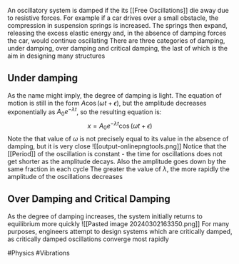 An oscillatory system is damped if the its [[Free Oscillations]] die away due to resistive forces. For example if a car drives over a small obstacle, the compression in suspension springs is increased. The springs then expand, releasing the excess elastic energy and, in the absence of damping forces the car, would continue oscillating
There are three categories of damping, under damping, over damping and critical damping, the last of which is the aim in designing many structures
## Under damping
As the name might imply, the degree of damping is light. The equation of motion is still in the form $A\cos(\omega t+\epsilon)$, but the amplitude decreases exponentially as $A_{0}e^{ -\lambda t }$, so the resulting equation is:
$$
x=A_{0}e^{ -\lambda t }\cos(\omega t+\epsilon)
$$
Note the that value of $\omega$ is not precisely equal to its value in the absence of damping, but it is very close
![[output-onlinepngtools.png]]
Notice that the [[Period]] of the oscillation is constant - the time for oscillations does not get shorter as the amplitude decays. Also the amplitude goes down by the same fraction in each cycle
The greater the value of $\lambda$, the more rapidly the amplitude of the oscillations decreases
## Over Damping and Critical Damping
As the degree of damping increases, the system initially returns to equilibrium more quickly
![[Pasted image 20240302163350.png]]
For many purposes, engineers attempt to design systems which are critically damped, as critically damped oscillations converge most rapidly

#Physics #Vibrations 